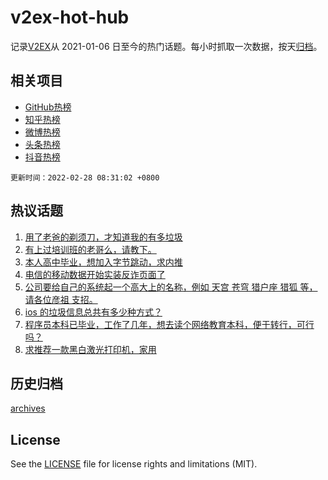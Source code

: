 # v2ex-hot-hub

 记录[V2EX](https://www.v2ex.com/)从 2021-01-06 日至今的热门话题。每小时抓取一次数据，按天[归档](archives)。
 
 ## 相关项目

- [GitHub热榜](https://github.com/lonnyzhang423/github-hot-hub)
- [知乎热榜](https://github.com/lonnyzhang423/zhihu-hot-hub)
- [微博热榜](https://github.com/lonnyzhang423/weibo-hot-hub)
- [头条热榜](https://github.com/lonnyzhang423/toutiao-hot-hub)
- [抖音热榜](https://github.com/lonnyzhang423/douyin-hot-hub)


 `更新时间：2022-02-28 08:31:02 +0800`

## 热议话题

1. [用了老爸的剃须刀，才知道我的有多垃圾](https://www.v2ex.com/t/836684)
1. [有上过培训班的老哥么，请教下。](https://www.v2ex.com/t/836719)
1. [本人高中毕业，想加入字节跳动，求内推](https://www.v2ex.com/t/836720)
1. [电信的移动数据开始实装反诈页面了](https://www.v2ex.com/t/836707)
1. [公司要给自己的系统起一个高大上的名称，例如 天宫 苍穹 猎户座 猎狐 等，请各位彦祖 支招。](https://www.v2ex.com/t/836767)
1. [ios 的垃圾信息总共有多少种方式？](https://www.v2ex.com/t/836718)
1. [程序员本科已毕业，工作了几年，想去读个网络教育本科，便于转行，可行吗？](https://www.v2ex.com/t/836683)
1. [求推荐一款黑白激光打印机，家用](https://www.v2ex.com/t/836745)

## 历史归档

[archives](archives)

## License

See the [LICENSE](LICENSE) file for license rights and limitations (MIT).

